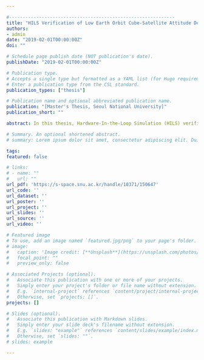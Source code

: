 ```yaml
---

#-------------------------------------------------------------
title: "HILS Verification of Low Earth Orbit Cube-Satellite Attitude Determination and Control System Using Helmholtz Cage"
authors:
- admin
date: "2019-02-01T00:00:00Z"
doi: ""

# Schedule page publish date (NOT publication's date).
publishDate: "2019-02-01T00:00:00Z"

# Publication type.
# Accepts a single type but formatted as a YAML list (for Hugo requirements).
# Enter a publication type from the CSL standard.
publication_types: ["thesis"]

# Publication name and optional abbreviated publication name.
publication: "[Master's Thesis, Seoul National University]"
publication_short: ""

abstract: In this thesis, Hardware-In-the-Loop Simulation (HILS) verification of attitude determination and control system (ADCS) is addressed for low earth orbit cube-satellite equipped with a magnetorquer only. Unlike ordinary satellites equipped with reaction wheels, only a magnetorquer is mounted on cube-satellite due to spatial constraints. It is a simple, low-weight, and low-power consumption actuator that enables efficient operation of cube-satellite and aims to maintain nadir-pointing control. In order to achieve the objective of the proposed system, firstly, the equations of motion for the cube-satellite is expressed in terms of the gravity gradient torque, and the input torque calculated from the dipole moment of the magnetorquer and geomagnetic field. Then, a linear system model is obtained by interpreting the uncertainty flowing into the system as noise sources. In addition, extended Kalman filter equations are derived to estimate the attitude of the cube-satellite by defining the reference vector from the sun and magnetic field model, and fusing the sun sensor, magnetometer, and gyroscope measurements. Then, LQR controller can be designed to maintain nadir-pointing by calculating the optimal solution from the cost function composed of a given linear system and input. In order to verify the performance of the proposed system, HILS should be performed considering various constraints of the ground environment. However, it is difficult to verify the above-described system in a ground environment due to limitations in the performance of magnetorquer such as small input torque effected by the magnitude of the geomagnetic field, and decoupled input control. So far, it has been studied that the verification of cube-satellite ADCS for the stabilization of angular velocity, the passive control method which depends on geomagnetic field alignment, and HILS using reaction wheels. HILS of ADCS using only magnetorquer also has been proposed, but the performance analysis was limited due to the constraints of the ground environment. In contrast, the proposed HILS is aimed at verifying magnetorquer mounted cube-satellite ADCS that solves the limitations from unknown error factors of the ground environment. Therefore, in this thesis, HILS verification of cube-satellite ADCS using Helmholtz cage is proposed. It is focused on output characteristics proportional to the magnitude of the external magnetic field of the magnetorquer. In other words, it is solved by controlling the magnetic field vector generated from Helmholtz cage that is the degradation of the estimation performance due to the magnetic field including the statistical error characteristic in the indoor environment and the control performance deterioration due to the small input torque of the magnetorquer which is vulnerable to the disturbance. To construct a magnetic field vector from Helmholtz cage, it is designed using the Biot-Savat law to model the current-magnetic field relationship. Also, it is designed to have a size enough to ensure the magnetic field uniformity of the space including the cube-satellite. The magnetic field vector controller of Helmholtz cage can be easily designed by approximating the transfer function from the derived current-magnetic field equation and using the classical control technique. In this case, cube-satellite is suspended in the inner space of Helmholtz cage to perform single axis HILS verification of ADCS. Since the GPS measurement value cannot be calculated in the indoor experiment environment, the nadir-pointing reference vectors are redefined by the mean measurement values of the simulated sunlight and the magnetic field generated from Helmholtz cage. Then, by defining a coordinate system based on the Helmholtz cage in the proposed HILS environment, nadir-pointing control performance can be expected by the computer simulation. Based on these simulation results, the proposed system can be verified by comparison with actual experimental results. To demonstrate the validity of the proposed method, a single axis HILS verification of ADCS using SNUGLITE cube-satellite is presented. The proposed method can verify the performance of nadir-pointing control on the ground by using only the magnetorquer which is typically installed in cube-satellite. It is also confirmed that the estimation performance and the control reliability of ADCS can be verified effectively compared with the method which does not utilize Helmholtz cage. The proposed HILS verification technique is expected to be used for verification of cube-satellite ADCS for various tasks due to its simplicity and practicality.

# Summary. An optional shortened abstract.
# summary: Lorem ipsum dolor sit amet, consectetur adipiscing elit. Duis posuere tellus ac convallis placerat. Proin tincidunt magna sed ex sollicitudin condimentum.

tags:
featured: false

# links:
# - name: ""
#   url: ""
url_pdf: 'https://s-space.snu.ac.kr/handle/10371/150647'
url_code: ''
url_dataset: ''
url_poster: ''
url_project: ''
url_slides: ''
url_source: ''
url_video: ''

# Featured image
# To use, add an image named `featured.jpg/png` to your page's folder. 
# image:
#   caption: 'Image credit: [**Unsplash**](https://unsplash.com/photos/jdD8gXaTZsc)'
#   focal_point: ""
#   preview_only: false

# Associated Projects (optional).
#   Associate this publication with one or more of your projects.
#   Simply enter your project's folder or file name without extension.
#   E.g. `internal-project` references `content/project/internal-project/index.md`.
#   Otherwise, set `projects: []`.
projects: []

# Slides (optional).
#   Associate this publication with Markdown slides.
#   Simply enter your slide deck's filename without extension.
#   E.g. `slides: "example"` references `content/slides/example/index.md`.
#   Otherwise, set `slides: ""`.
# slides: example

---
```


<!-- {{% callout note %}}
Click the *Cite* button above to demo the feature to enable visitors to import publication metadata into their reference management software.
{{% /callout %}}

{{% callout note %}}
Create your slides in Markdown - click the *Slides* button to check out the example.
{{% /callout %}}

Add the publication's **full text** or **supplementary notes** here. You can use rich formatting such as including [code, math, and images](https://docs.hugoblox.com/content/writing-markdown-latex/). -->
